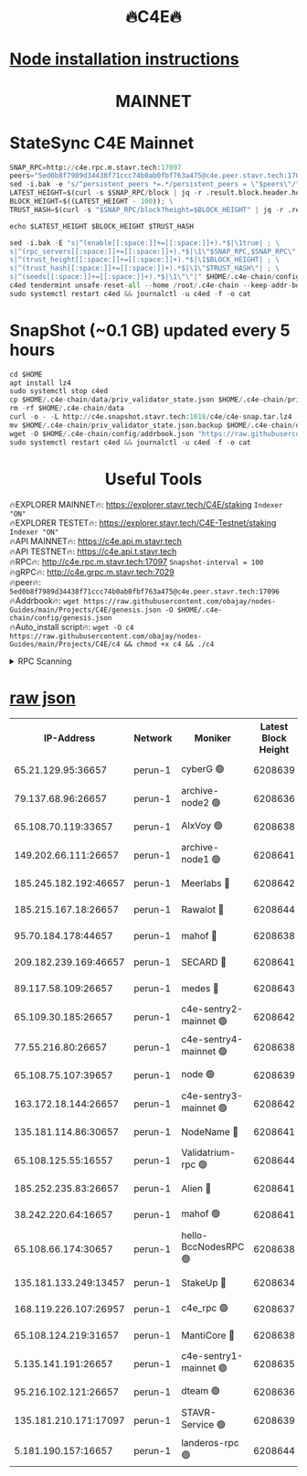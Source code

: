 <h1 align="center"> 🔥C4E🔥</h1>

[Node installation instructions](https://github.com/obajay/nodes-Guides/tree/main/Projects/C4E)
=

<h1 align="center"> MAINNET</h1>

# StateSync C4E Mainnet
```python
SNAP_RPC=http://c4e.rpc.m.stavr.tech:17097
peers="5ed0b8f7989d34438f71ccc74b0ab0fbf763a475@c4e.peer.stavr.tech:17096"
sed -i.bak -e "s/^persistent_peers *=.*/persistent_peers = \"$peers\"/" $HOME/.c4e-chain/config/config.toml
LATEST_HEIGHT=$(curl -s $SNAP_RPC/block | jq -r .result.block.header.height); \
BLOCK_HEIGHT=$((LATEST_HEIGHT - 100)); \
TRUST_HASH=$(curl -s "$SNAP_RPC/block?height=$BLOCK_HEIGHT" | jq -r .result.block_id.hash)

echo $LATEST_HEIGHT $BLOCK_HEIGHT $TRUST_HASH

sed -i.bak -E "s|^(enable[[:space:]]+=[[:space:]]+).*$|\1true| ; \
s|^(rpc_servers[[:space:]]+=[[:space:]]+).*$|\1\"$SNAP_RPC,$SNAP_RPC\"| ; \
s|^(trust_height[[:space:]]+=[[:space:]]+).*$|\1$BLOCK_HEIGHT| ; \
s|^(trust_hash[[:space:]]+=[[:space:]]+).*$|\1\"$TRUST_HASH\"| ; \
s|^(seeds[[:space:]]+=[[:space:]]+).*$|\1\"\"|" $HOME/.c4e-chain/config/config.toml
c4ed tendermint unsafe-reset-all --home /root/.c4e-chain --keep-addr-book
sudo systemctl restart c4ed && journalctl -u c4ed -f -o cat
```
# SnapShot (~0.1 GB) updated every 5 hours
```python
cd $HOME
apt install lz4
sudo systemctl stop c4ed
cp $HOME/.c4e-chain/data/priv_validator_state.json $HOME/.c4e-chain/priv_validator_state.json.backup
rm -rf $HOME/.c4e-chain/data
curl -o - -L http://c4e.snapshot.stavr.tech:1018/c4e/c4e-snap.tar.lz4 | lz4 -c -d - | tar -x -C $HOME/.c4e-chain --strip-components 2
mv $HOME/.c4e-chain/priv_validator_state.json.backup $HOME/.c4e-chain/data/priv_validator_state.json
wget -O $HOME/.c4e-chain/config/addrbook.json "https://raw.githubusercontent.com/obajay/nodes-Guides/main/Projects/C4E/addrbook.json"
sudo systemctl restart c4ed && journalctl -u c4ed -f -o cat
```
 <h1 align="center"> Useful Tools</h1>

🔥EXPLORER MAINNET🔥:  https://explorer.stavr.tech/C4E/staking            `Indexer "ON"` \
🔥EXPLORER TESTET🔥:   https://explorer.stavr.tech/C4E-Testnet/staking     `Indexer "ON"` \
🔥API MAINNET🔥:       https://c4e.api.m.stavr.tech \
🔥API TESTNET🔥:       https://c4e.api.t.stavr.tech \
🔥RPC🔥:               http://c4e.rpc.m.stavr.tech:17097                  `Snapshot-interval = 100` \
🔥gRPC🔥:              http://c4e.grpc.m.stavr.tech:7029 \
🔥peer🔥:              `5ed0b8f7989d34438f71ccc74b0ab0fbf763a475@c4e.peer.stavr.tech:17096` \
🔥Addrbook🔥:    ```wget https://raw.githubusercontent.com/obajay/nodes-Guides/main/Projects/C4E/genesis.json -O $HOME/.c4e-chain/config/genesis.json``` \
🔥Auto_install script🔥: ```wget -O c4 https://raw.githubusercontent.com/obajay/nodes-Guides/main/Projects/C4E/c4 && chmod +x c4 && ./c4```





<details>
<summary>RPC Scanning</summary>

<h2 align="center"> We scan nodes in real time every 4 hours. And we provide the final result of RPC endpoints.
We cannot influence the operation of these nodes in any way. </h2>


```python
If Voting Power is higher than 0 --> then the Node is a validator of the network and may be subject to attack and be a potential threat to the chain.
```
```python
We marked such validators with a red symbol
```

</details>

[raw json](https://rpc-check.c4e.stavr.tech/c4e/rpc-c4e-result.json)
=



<table><tr><th>IP-Address</th><th>Network</th><th>Moniker</th><th>Latest Block Height</th><th>Earliest Block Height</th><th>Catching Up</th><th>Tx Index</th><th>Voting Power</th><th>Scan Time</th></tr><tr><td>65.21.129.95:36657</td><td>perun-1</td><td>cyberG 🟢</td><td>6208639</td><td>0</td><td>False</td><td>on</td><td>0</td><td>2023-12-09T07:09:14.282404507UTC</td></tr><tr><td>79.137.68.96:26657</td><td>perun-1</td><td>archive-node2 🟢</td><td>6208636</td><td>1</td><td>False</td><td>on</td><td>0</td><td>2023-12-09T07:08:56.964737162UTC</td></tr><tr><td>65.108.70.119:33657</td><td>perun-1</td><td>AlxVoy 🟢</td><td>6208638</td><td>1</td><td>False</td><td>on</td><td>0</td><td>2023-12-09T07:09:13.561559478UTC</td></tr><tr><td>149.202.66.111:26657</td><td>perun-1</td><td>archive-node1 🟢</td><td>6208641</td><td>1</td><td>False</td><td>on</td><td>0</td><td>2023-12-09T07:09:30.229791499UTC</td></tr><tr><td>185.245.182.192:46657</td><td>perun-1</td><td>Meerlabs 🔴</td><td>6208642</td><td>1051501</td><td>False</td><td>on</td><td>493550</td><td>2023-12-09T07:09:35.971593129UTC</td></tr><tr><td>185.215.167.18:26657</td><td>perun-1</td><td>Rawalot 🔴</td><td>6208644</td><td>1090501</td><td>False</td><td>on</td><td>579034</td><td>2023-12-09T07:09:48.410323156UTC</td></tr><tr><td>95.70.184.178:44657</td><td>perun-1</td><td>mahof 🔴</td><td>6208638</td><td>2342001</td><td>False</td><td>off</td><td>1357006</td><td>2023-12-09T07:09:12.749847132UTC</td></tr><tr><td>209.182.239.169:46657</td><td>perun-1</td><td>SECARD 🔴</td><td>6208641</td><td>2616101</td><td>False</td><td>off</td><td>675729</td><td>2023-12-09T07:09:27.535814116UTC</td></tr><tr><td>89.117.58.109:26657</td><td>perun-1</td><td>medes 🔴</td><td>6208643</td><td>2826001</td><td>False</td><td>off</td><td>471345</td><td>2023-12-09T07:09:43.120891649UTC</td></tr><tr><td>65.109.30.185:26657</td><td>perun-1</td><td>c4e-sentry2-mainnet 🟢</td><td>6208642</td><td>5186001</td><td>False</td><td>on</td><td>0</td><td>2023-12-09T07:09:35.519833791UTC</td></tr><tr><td>77.55.216.80:26657</td><td>perun-1</td><td>c4e-sentry4-mainnet 🟢</td><td>6208638</td><td>5187001</td><td>False</td><td>on</td><td>0</td><td>2023-12-09T07:09:13.197017766UTC</td></tr><tr><td>65.108.75.107:39657</td><td>perun-1</td><td>node 🟢</td><td>6208639</td><td>5198801</td><td>False</td><td>on</td><td>0</td><td>2023-12-09T07:09:16.700225440UTC</td></tr><tr><td>163.172.18.144:26657</td><td>perun-1</td><td>c4e-sentry3-mainnet 🟢</td><td>6208642</td><td>5286001</td><td>False</td><td>on</td><td>0</td><td>2023-12-09T07:09:36.679002438UTC</td></tr><tr><td>135.181.114.86:30657</td><td>perun-1</td><td>NodeName 🔴</td><td>6208641</td><td>5508301</td><td>False</td><td>off</td><td>333717</td><td>2023-12-09T07:09:30.572883364UTC</td></tr><tr><td>65.108.125.55:16557</td><td>perun-1</td><td>Validatrium-rpc 🟢</td><td>6208644</td><td>5551301</td><td>False</td><td>on</td><td>0</td><td>2023-12-09T07:09:45.512540700UTC</td></tr><tr><td>185.252.235.83:26657</td><td>perun-1</td><td>Alien 🔴</td><td>6208641</td><td>5736001</td><td>False</td><td>on</td><td>380508</td><td>2023-12-09T07:09:30.897187732UTC</td></tr><tr><td>38.242.220.64:16657</td><td>perun-1</td><td>mahof 🟢</td><td>6208641</td><td>5980001</td><td>False</td><td>off</td><td>0</td><td>2023-12-09T07:09:27.909957907UTC</td></tr><tr><td>65.108.66.174:30657</td><td>perun-1</td><td>hello-BccNodesRPC 🟢</td><td>6208638</td><td>5985401</td><td>False</td><td>on</td><td>0</td><td>2023-12-09T07:09:13.942130633UTC</td></tr><tr><td>135.181.133.249:13457</td><td>perun-1</td><td>StakeUp 🔴</td><td>6208634</td><td>6015001</td><td>False</td><td>on</td><td>1357007</td><td>2023-12-09T07:08:50.138016196UTC</td></tr><tr><td>168.119.226.107:26957</td><td>perun-1</td><td>c4e_rpc 🟢</td><td>6208637</td><td>6108637</td><td>False</td><td>on</td><td>0</td><td>2023-12-09T07:09:05.834235296UTC</td></tr><tr><td>65.108.124.219:31657</td><td>perun-1</td><td>MantiCore 🔴</td><td>6208638</td><td>6108638</td><td>False</td><td>off</td><td>837547</td><td>2023-12-09T07:09:12.347511371UTC</td></tr><tr><td>5.135.141.191:26657</td><td>perun-1</td><td>c4e-sentry1-mainnet 🟢</td><td>6208635</td><td>6198001</td><td>False</td><td>on</td><td>0</td><td>2023-12-09T07:08:56.606721556UTC</td></tr><tr><td>95.216.102.121:26657</td><td>perun-1</td><td>dteam 🟢</td><td>6208636</td><td>6203001</td><td>False</td><td>on</td><td>0</td><td>2023-12-09T07:08:57.346028482UTC</td></tr><tr><td>135.181.210.171:17097</td><td>perun-1</td><td>STAVR-Service 🟢</td><td>6208639</td><td>6205001</td><td>False</td><td>on</td><td>0</td><td>2023-12-09T07:09:19.081768819UTC</td></tr><tr><td>5.181.190.157:16657</td><td>perun-1</td><td>landeros-rpc 🟢</td><td>6208644</td><td>6206101</td><td>False</td><td>on</td><td>0</td><td>2023-12-09T07:09:48.025449175UTC</td></tr></table>
